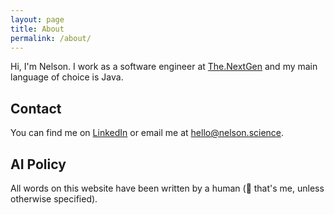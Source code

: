 ```yaml
---
layout: page
title: About
permalink: /about/
---
```


Hi, I'm Nelson. I work as a software engineer at [The.NextGen](https://www.thenextgen.nl/) and my main language of choice is Java.

## Contact

You can find me on [LinkedIn](https://www.linkedin.com/in/nelsonmooren/) or email me at [hello@nelson.science](mailto:hello@nelson.science).

## AI Policy

All words on this website have been written by a human (👋 that's me, unless otherwise specified).
